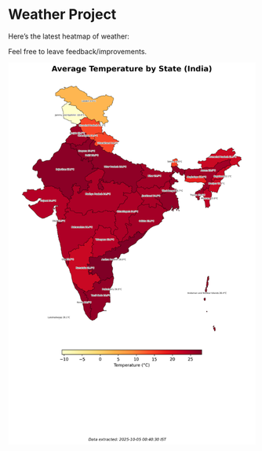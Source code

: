 # Weather Project

Here’s the latest heatmap of weather:

Feel free to leave feedback/improvements.

![India Heatmap](docs/assets/india_heatmap.png?v=E17128)
